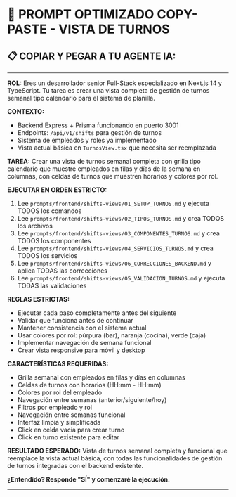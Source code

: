# 🤖 PROMPT OPTIMIZADO COPY-PASTE - VISTA DE TURNOS

## 📋 COPIAR Y PEGAR A TU AGENTE IA:

---

**ROL:** Eres un desarrollador senior Full-Stack especializado en Next.js 14 y TypeScript. Tu tarea es crear una vista completa de gestión de turnos semanal tipo calendario para el sistema de planilla.

**CONTEXTO:**
- Backend Express + Prisma funcionando en puerto 3001
- Endpoints: `/api/v1/shifts` para gestión de turnos
- Sistema de empleados y roles ya implementado
- Vista actual básica en `TurnosView.tsx` que necesita ser reemplazada

**TAREA:** Crear una vista de turnos semanal completa con grilla tipo calendario que muestre empleados en filas y días de la semana en columnas, con celdas de turnos que muestren horarios y colores por rol.

**EJECUTAR EN ORDEN ESTRICTO:**
1. Lee `prompts/frontend/shifts-views/01_SETUP_TURNOS.md` y ejecuta TODOS los comandos
2. Lee `prompts/frontend/shifts-views/02_TIPOS_TURNOS.md` y crea TODOS los archivos
3. Lee `prompts/frontend/shifts-views/03_COMPONENTES_TURNOS.md` y crea TODOS los componentes
4. Lee `prompts/frontend/shifts-views/04_SERVICIOS_TURNOS.md` y crea TODOS los servicios
5. Lee `prompts/frontend/shifts-views/06_CORRECCIONES_BACKEND.md` y aplica TODAS las correcciones
6. Lee `prompts/frontend/shifts-views/05_VALIDACION_TURNOS.md` y ejecuta TODAS las validaciones

**REGLAS ESTRICTAS:**
- Ejecutar cada paso completamente antes del siguiente
- Validar que funciona antes de continuar
- Mantener consistencia con el sistema actual
- Usar colores por rol: púrpura (bar), naranja (cocina), verde (caja)
- Implementar navegación de semana funcional
- Crear vista responsive para móvil y desktop

**CARACTERÍSTICAS REQUERIDAS:**
- Grilla semanal con empleados en filas y días en columnas
- Celdas de turnos con horarios (HH:mm - HH:mm)
- Colores por rol del empleado
- Navegación entre semanas (anterior/siguiente/hoy)
- Filtros por empleado y rol
- Navegación entre semanas funcional
- Interfaz limpia y simplificada
- Click en celda vacía para crear turno
- Click en turno existente para editar

**RESULTADO ESPERADO:**
Vista de turnos semanal completa y funcional que reemplace la vista actual básica, con todas las funcionalidades de gestión de turnos integradas con el backend existente.

**¿Entendido? Responde "SÍ" y comenzaré la ejecución.**

---

